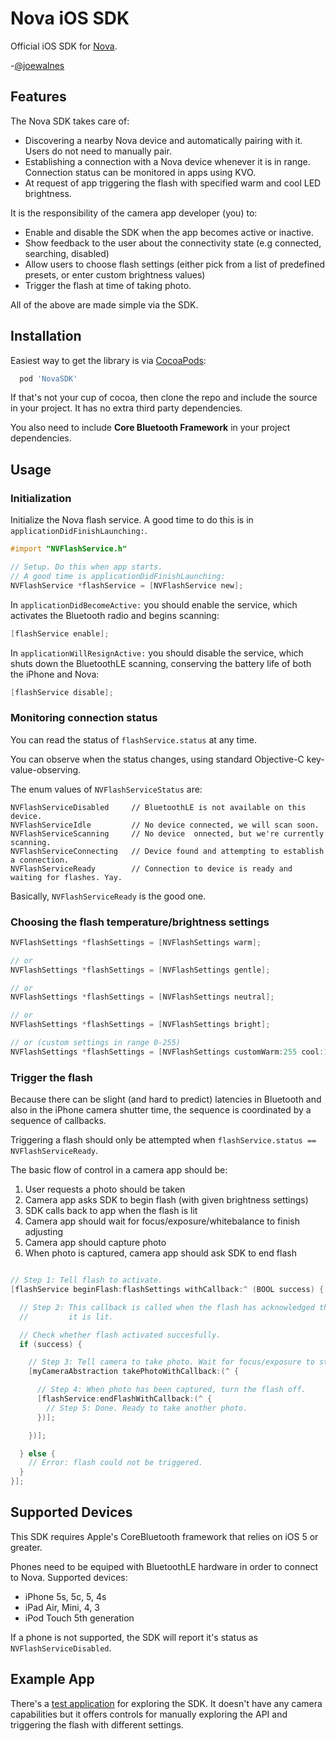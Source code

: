Nova iOS SDK
============

Official iOS SDK for [Nova](https://novaphotos.com/).

-[@joewalnes](https://twitter.com/joewalnes)

Features
--------

The Nova SDK takes care of:
* Discovering a nearby Nova device and automatically pairing with it. Users do not need to manually pair.
* Establishing a connection with a Nova device whenever it is in range. Connection status can be monitored in apps using KVO.
* At request of app triggering the flash with specified warm and cool LED brightness.

It is the responsibility of the camera app developer (you) to:
* Enable and disable the SDK when the app becomes active or inactive.
* Show feedback to the user about the connectivity state (e.g connected, searching, disabled)
* Allow users to choose flash settings (either pick from a list of predefined presets, or enter custom brightness values)
* Trigger the flash at time of taking photo.

All of the above are made simple via the SDK.


Installation
------------

Easiest way to get the library is via [CocoaPods](http://cocoapods.org/):
```ruby
  pod 'NovaSDK'
```

If that's not your cup of cocoa, then clone the repo and include the source in your project. It has no extra third party dependencies.

You also need to include **Core Bluetooth Framework** in your project dependencies. 

Usage
-----

### Initialization

Initialize the Nova flash service. A good time to do this is in `applicationDidFinishLaunching:`.

```objective-c
#import "NVFlashService.h"

// Setup. Do this when app starts.
// A good time is applicationDidFinishLaunching:
NVFlashService *flashService = [NVFlashService new];

```

In `applicationDidBecomeActive:` you should enable the service, which
activates the Bluetooth radio and begins scanning:

```objective-c
[flashService enable];
```

In `applicationWillResignActive:` you should disable the service, which
shuts down the BluetoothLE scanning, conserving the battery life of
both the iPhone and Nova:

```objective-c
[flashService disable];
```


### Monitoring connection status

You can read the status of `flashService.status` at any time.

You can observe when the status changes, using standard Objective-C key-value-observing.

The enum values of `NVFlashServiceStatus` are:

``` 
NVFlashServiceDisabled     // BluetoothLE is not available on this device.
NVFlashServiceIdle         // No device connected, we will scan soon.
NVFlashServiceScanning     // No device  onnected, but we're currently scanning.
NVFlashServiceConnecting   // Device found and attempting to establish a connection.
NVFlashServiceReady        // Connection to device is ready and waiting for flashes. Yay.
```

Basically, `NVFlashServiceReady` is the good one.


### Choosing the flash temperature/brightness settings

```objective-c
NVFlashSettings *flashSettings = [NVFlashSettings warm];

// or
NVFlashSettings *flashSettings = [NVFlashSettings gentle];

// or
NVFlashSettings *flashSettings = [NVFlashSettings neutral];

// or
NVFlashSettings *flashSettings = [NVFlashSettings bright];

// or (custom settings in range 0-255)
NVFlashSettings *flashSettings = [NVFlashSettings customWarm:255 cool:127];
```

### Trigger the flash

Because there can be slight (and hard to predict) latencies in Bluetooth
and also in the iPhone camera shutter time, the sequence is coordinated
by a sequence of callbacks.

Triggering a flash should only be attempted when `flashService.status == NVFlashServiceReady`.

The basic flow of control in a camera app should be:

1. User requests a photo should be taken
2. Camera app asks SDK to begin flash (with given brightness settings)
3. SDK calls back to app when the flash is lit
4. Camera app should wait for focus/exposure/whitebalance to finish adjusting
5. Camera app should capture photo
6. When photo is captured, camera app should ask SDK to end flash

```objective-c

// Step 1: Tell flash to activate.
[flashService beginFlash:flashSettings withCallback:^ (BOOL success) {

  // Step 2: This callback is called when the flash has acknowledged that
  //         it is lit.

  // Check whether flash activated succesfully.
  if (success) {

    // Step 3: Tell camera to take photo. Wait for focus/exposure to stop adjusting.
    [myCameraAbstraction takePhotoWithCallback:(^ {

      // Step 4: When photo has been captured, turn the flash off.
      [flashService:endFlashWithCallback:(^ {
        // Step 5: Done. Ready to take another photo.
      })];

    })];

  } else {
    // Error: flash could not be triggered.
  }
}];
```

Supported Devices
-----------------

This SDK requires Apple's CoreBluetooth framework that relies on iOS 5 or greater.

Phones need to be equiped with BluetoothLE hardware in order to connect to Nova. Supported devices:
* iPhone 5s, 5c, 5, 4s
* iPad Air, Mini, 4, 3
* iPod Touch 5th generation

If a phone is not supported, the SDK will report it's status as `NVFlashServiceDisabled`.


Example App
-----------

There's a [test application](NovaSDKTestApp) for exploring the SDK. It doesn't have any camera capabilities but it offers controls for manually exploring the API and triggering the flash with different settings.
